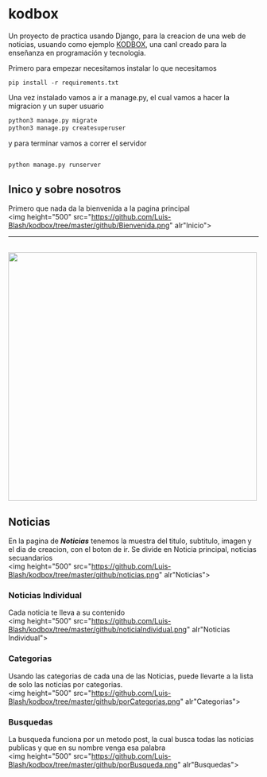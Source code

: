# kodbox

Un proyecto de practica usando Django, para la creacion de una web de noticias, usuando como ejemplo [KODBOX](https://www.youtube.com/channel/UCoEIYAsPco1b1AKyDDVi3fg), una canl creado para la enseñanza en programación y tecnologia.

Primero para empezar necesitamos instalar lo que necesitamos
```	
pip install -r requirements.txt
```

Una vez instalado vamos a ir a manage.py, el cual vamos a hacer la migracion y un super usuario

```python
python3 manage.py migrate
python3 manage.py createsuperuser

```
y para terminar vamos a correr el servidor

```python

python manage.py runserver

```

## Inico y sobre nosotros
Primero que nada da la bienvenida a la pagina principal
<br>
<img height="500" src="https://github.com/Luis-Blash/kodbox/tree/master/github/Bienvenida.png" alr"Inicio">
<hr>
<br>
<img height="500" src="https://github.com/Luis-Blash/kodbox/tree/master/github/sobre.png" alr"Sobre nosotros">

## Noticias
En la pagina de ***Noticias*** tenemos la muestra del titulo, subtitulo, imagen y el dia de creacion, con el boton de ir.
Se divide en Noticia principal, noticias secuandarios
<br>
<img height="500" src="https://github.com/Luis-Blash/kodbox/tree/master/github/noticias.png" alr"Noticias">

### Noticias Individual
Cada noticia te lleva a su contenido
<br>
<img height="500" src="https://github.com/Luis-Blash/kodbox/tree/master/github/noticiaIndividual.png" alr"Noticias Individual">

### Categorias
Usando las categorias de cada una de las Noticias, puede llevarte a la lista de solo las noticias por categorias.
<br>
<img height="500" src="https://github.com/Luis-Blash/kodbox/tree/master/github/porCategorias.png" alr"Categorias">

### Busquedas
La busqueda funciona por un metodo post, la cual busca todas las noticias publicas y que en su nombre venga esa palabra
<br>
<img height="500" src="https://github.com/Luis-Blash/kodbox/tree/master/github/porBusqueda.png" alr"Busquedas">
